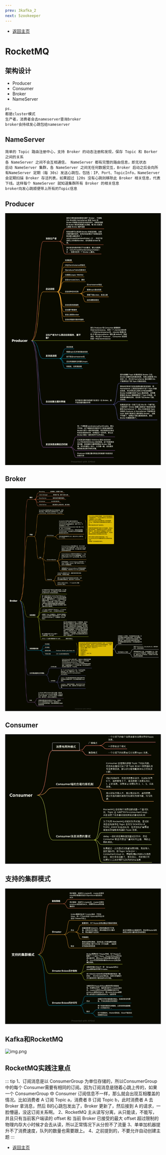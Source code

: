 ```yaml
---
prev: 3kafka_2
next: 5zookeeper
---
```


* [返回主页](../home.md)
# RocketMQ
## 架构设计
+ Producer
+ Consumer
+ Broker
+ NameServer
```text
ps.
都是cluster模式
生产者，消费者会去nameserver查询broker
broker会持续发心跳包给nameserver
```

## NameServer
```text
简单的 Topic 路由注册中心，支持 Broker 的动态注册和发现，保存 Topic 和 Borker 之间的关系
各 NameServer 之间不会互相通信， NameServer 都有完整的路由信息，即无状态
启动 NameServer 集群，各 NameServer 之间无任何数据交互，Broker 启动之后会向所有NameServer 定期（每 30s）发送心跳包，包括：IP、Port、TopicInfo，NameServer 会定期扫描 Broker 存活列表，如果超过 120s 没有心跳则移除此 Broker 相关信息，代表下线。这样每个 NameServer 就知道集群所有 Broker 的相关信息
broker向发心跳顺便带上所有的Topic信息
```

## Producer
![img.png](../../picture/2/4Producer.png)

## Broker
![img.png](../../picture/2/4Broker.png)

## Consumer
![img.png](../../picture/2/4Consumer.png)

## 支持的集群模式
![img.png](../../picture/2/4支持的集群模式.png)

## Kafka和RocketMQ
![img.png](../../picture/2/4Kafka和RocketMQ.png)

## RocketMQ实践注意点
::: tip
1、订阅消息是以 ConsumerGroup 为单位存储的，所以ConsumerGroup 中的每个 Consumer需要有相同的订阅。因为订阅消息是随着心跳上传的，如果一个 ConsumerGroup 中 Consumer 订阅信息不一样，那么就会出现互相覆盖的情况。比如消费者 A 订阅 Topic a，消费者 B 订阅 Topic b，此时消费者 A 去 Broker 拿消息，然后 B的心跳包发出了，Broker 更新了，然后接到 A 的请求，一脸懵逼，没这订阅关系啊。
2、RocketMQ 主从读写分离，从只能读，不能写，并且只有当前客户端读的 offset 和 当前 Broker 已接受的最大 offset 超过限制的物理内存大小时候才会去从读，所以正常情况下从分担不了流量
3、单单加机器提升不了消费速度，队列的数量也需要跟上。
4、之前提到的，不要允许自动创建主题
:::



* [返回主页](../home.md)